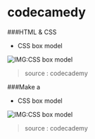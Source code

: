 # codecamedy

###HTML & CSS
* CSS box model

![IMG:CSS box model](https://s3.amazonaws.com/codecademy-blog/assets/ae09140c.png)

> source : codecademy

###Make a
* CSS box model

![IMG:CSS box model](https://s3.amazonaws.com/codecademy-content/courses/ltp/img/2/css-summary.png)

> source : codecademy
